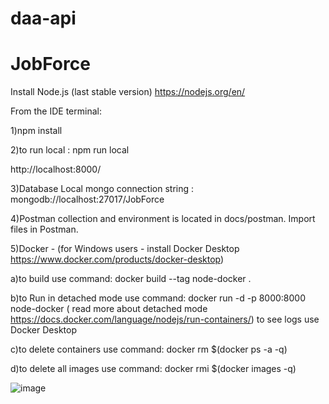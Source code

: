 # daa-api
# JobForce
Install Node.js (last stable version) https://nodejs.org/en/ 

From the IDE terminal:

1)npm install 

2)to run local : npm run local

http://localhost:8000/

3)Database
Local mongo connection string : mongodb://localhost:27017/JobForce
   
4)Postman collection and environment is located in docs/postman. Import files in Postman.

5)Docker - (for Windows users - install Docker Desktop https://www.docker.com/products/docker-desktop)

a)to build use command: docker build --tag node-docker .

b)to Run in detached mode use command: docker run -d -p 8000:8000 node-docker ( read more about detached mode https://docs.docker.com/language/nodejs/run-containers/)
to see logs use Docker Desktop

c)to delete containers use command: docker rm $(docker ps -a -q)

d)to delete all images use command: docker rmi $(docker images -q)

![image](https://user-images.githubusercontent.com/49062638/152964471-ea7ebd40-c964-411b-9a16-bb1cb57318b2.png)



